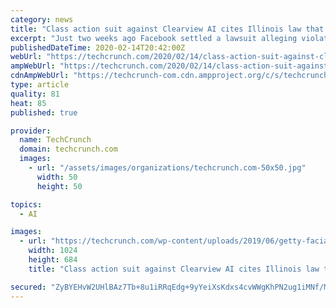```yaml
---
category: news
title: "Class action suit against Clearview AI cites Illinois law that cost Facebook $550M"
excerpt: "Just two weeks ago Facebook settled a lawsuit alleging violations of privacy laws in Illinois for the considerable sum of $550 million. Now controversial startup Clearview AI, which has gleefully admitted to scraping and analyzing the data of millions, is the target of a new lawsuit citing similar violations. Clearview made waves earlier this ..."
publishedDateTime: 2020-02-14T20:42:00Z
webUrl: "https://techcrunch.com/2020/02/14/class-action-suit-against-clearview-ai-cites-illinois-law-that-cost-facebook-550m/"
ampWebUrl: "https://techcrunch.com/2020/02/14/class-action-suit-against-clearview-ai-cites-illinois-law-that-cost-facebook-550m/amp/"
cdnAmpWebUrl: "https://techcrunch-com.cdn.ampproject.org/c/s/techcrunch.com/2020/02/14/class-action-suit-against-clearview-ai-cites-illinois-law-that-cost-facebook-550m/amp/"
type: article
quality: 81
heat: 85
published: true

provider:
  name: TechCrunch
  domain: techcrunch.com
  images:
    - url: "/assets/images/organizations/techcrunch.com-50x50.jpg"
      width: 50
      height: 50

topics:
  - AI

images:
  - url: "https://techcrunch.com/wp-content/uploads/2019/06/getty-facial-face-recognition.jpg?w=1024"
    width: 1024
    height: 684
    title: "Class action suit against Clearview AI cites Illinois law that cost Facebook $550M"

secured: "ZyBYEHvW2UHlBAz7Tb+8u1iRRqEdg+9yYeiXsKdxs4cvWWgKhPN2ug1iMNf/MIqfWmWjvFGBZEEC1GIP1l8QlSkLpcGxjV0+AumY5iJBZ4MS0KykTDLM44oZA+5a2/ovWKwKhh/aZl/3HEwLvPsnRJwdAKZsxOK4MdLGuT0RqCN5XFV4mObaoc+ueWX7b9HM2yXQ2Li6kujoScoX9npRXKTw571eHu6TuN1O3lYPjKV/KeBSGpYGp/nBa1lCqDisr2BZJWSejF+rUpDcQu51J5Yn/vq/m2VbQxSLRVm3MAiI/RXYKx/FLi0L0vaklLQBHVJ34oplXF2qo2Jti9SfDzrZlQX1EuTvlfnM1Uc4+WwWGDChO8EwuQcCHLY4gZ/RKDEnN57yMlDZO3ko+2ZR7J22pVCk5XG2OL7OAJnKcCHmUxTJgQ6gSbeQoDpaYI76a1P8CEZcIS/nSnLKkieY2jK0Xc7W5vgqHFRsK+/+Aqw=;35bE0lvhnBX78guKsuzpgA=="
---
```


